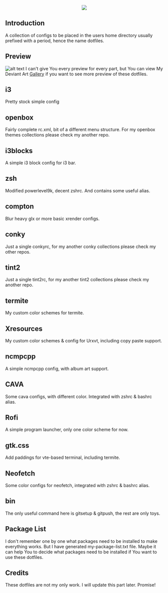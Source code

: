 <p align="center">
<a name="top" href="https://github.com/addy-dclxvi/Ultimate-Dotfiles/"><img src="https://raw.githubusercontent.com/addy-dclxvi/Ultimate-Dotfiles/master/logo.png"></a>
</p>

## Introduction
A collection of configs to be placed in the users home directory usually prefixed with a period, hence the name dotfiles.

## Preview
![alt text](https://raw.githubusercontent.com/addy-dclxvi/Ultimate-Dotfiles/master/preview.jpg)
I can't give You every preview for every part, but You can view My Deviant Art [Gallery](http://addy-dclxvi.deviantart.com/gallery/) if you want to see more preview of these dotfiles.

## i3
Pretty stock simple config
  
## openbox
Fairly complete rc.xml, bit of a different menu structure. For my openbox themes collections please check my another repo.

## i3blocks
A simple i3 block config for i3 bar.
  
## zsh
Modified powerlevel9k, decent zshrc. And contains some useful alias.
  
## compton
Blur heavy glx or more basic xrender configs.

## conky
Just a single conkyrc, for my another conky collections please check my other repos.

## tint2
Just a single tint2rc, for my another tint2 collections please check my another repo.

## termite
My custom color schemes for termite.

## Xresources
My custom color schemes & config for Urxvt, including copy paste support.

## ncmpcpp
A simple ncmpcpp config, with album art support.

## CAVA
Some cava configs, with different color. Integrated with zshrc & bashrc alias.

## Rofi
A simple program launcher, only one color scheme for now.

## gtk.css
Add paddings for vte-based terminal, including termite.

## Neofetch
Some color configs for neofetch, integrated with zshrc & bashrc alias.

## bin
The only useful command here is gitsetup & gitpush, the rest are only toys.

## Package List
I don't remember one by one what packages need to be installed to make everything works.
But I have generated my-package-list.txt file. Maybe it can help You to decide what packages need to be installed if You want to use these dotfiles.

## Credits
These dotfiles are not my only work. I will update this part later. Promise!
